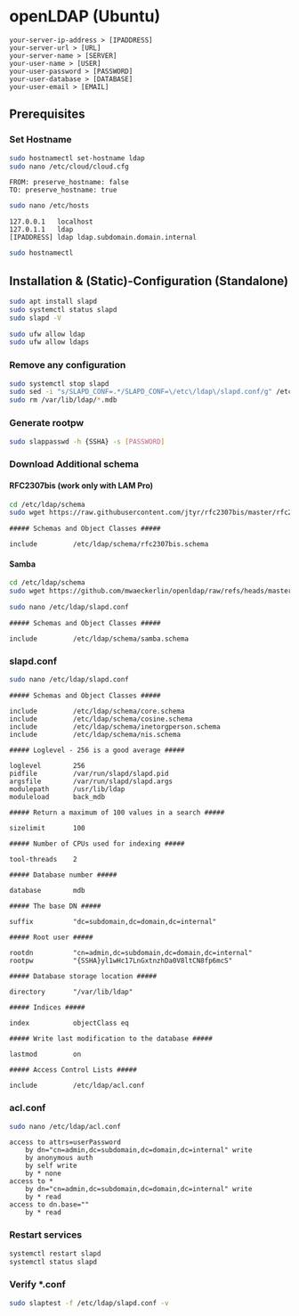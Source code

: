 # openLDAP (Ubuntu)

```
your-server-ip-address > [IPADDRESS]
your-server-url > [URL]
your-server-name > [SERVER]
your-user-name > [USER]
your-user-password > [PASSWORD]
your-user-database > [DATABASE]
your-user-email > [EMAIL]
```

## Prerequisites

### Set Hostname

```bash
sudo hostnamectl set-hostname ldap
sudo nano /etc/cloud/cloud.cfg
```

```
FROM: preserve_hostname: false
TO: preserve_hostname: true
```

```bash
sudo nano /etc/hosts
```

```
127.0.0.1	localhost
127.0.1.1	ldap
[IPADDRESS]	ldap ldap.subdomain.domain.internal
```

```bash
sudo hostnamectl
```

## Installation & (Static)-Configuration (Standalone)

```bash
sudo apt install slapd
sudo systemctl status slapd
sudo slapd -V
```

```bash
sudo ufw allow ldap
sudo ufw allow ldaps
```

### Remove any configuration

```bash
sudo systemctl stop slapd
sudo sed -i "s/SLAPD_CONF=.*/SLAPD_CONF=\/etc\/ldap\/slapd.conf/g" /etc/default/slapd
sudo rm /var/lib/ldap/*.mdb
```

### Generate rootpw

```bash
sudo slappasswd -h {SSHA} -s [PASSWORD]
```

### Download Additional schema

#### RFC2307bis (work only with LAM Pro)

```bash
cd /etc/ldap/schema
sudo wget https://raw.githubusercontent.com/jtyr/rfc2307bis/master/rfc2307bis.schema
```

```
##### Schemas and Object Classes #####

include         /etc/ldap/schema/rfc2307bis.schema
```

#### Samba

```bash
cd /etc/ldap/schema
sudo wget https://github.com/mwaeckerlin/openldap/raw/refs/heads/master/samba.schema
```

```bash
sudo nano /etc/ldap/slapd.conf
```

```
##### Schemas and Object Classes #####

include         /etc/ldap/schema/samba.schema
```

### slapd.conf

```bash
sudo nano /etc/ldap/slapd.conf
```

```
##### Schemas and Object Classes #####

include         /etc/ldap/schema/core.schema
include         /etc/ldap/schema/cosine.schema
include         /etc/ldap/schema/inetorgperson.schema
include         /etc/ldap/schema/nis.schema

##### Loglevel - 256 is a good average #####

loglevel        256
pidfile         /var/run/slapd/slapd.pid
argsfile        /var/run/slapd/slapd.args
modulepath      /usr/lib/ldap
moduleload      back_mdb

##### Return a maximum of 100 values ​​in a search #####

sizelimit       100

##### Number of CPUs used for indexing #####

tool-threads    2

##### Database number #####

database        mdb

##### The base DN #####

suffix          "dc=subdomain,dc=domain,dc=internal"

##### Root user #####

rootdn          "cn=admin,dc=subdomain,dc=domain,dc=internal"
rootpw          "{SSHA}yl1wHc17LnGxtnzhDa0V8ltCN8fp6mcS"

##### Database storage location #####

directory       "/var/lib/ldap"

##### Indices #####

index           objectClass eq

##### Write last modification to the database #####

lastmod         on

##### Access Control Lists #####

include         /etc/ldap/acl.conf
```

### acl.conf

```bash
sudo nano /etc/ldap/acl.conf
```

```
access to attrs=userPassword
    by dn="cn=admin,dc=subdomain,dc=domain,dc=internal" write
    by anonymous auth
    by self write
    by * none
access to *
    by dn="cn=admin,dc=subdomain,dc=domain,dc=internal" write
    by * read
access to dn.base=""
    by * read
```

### Restart services

```bash
systemctl restart slapd
systemctl status slapd
```

### Verify \*.conf

```bash
sudo slaptest -f /etc/ldap/slapd.conf -v
```

